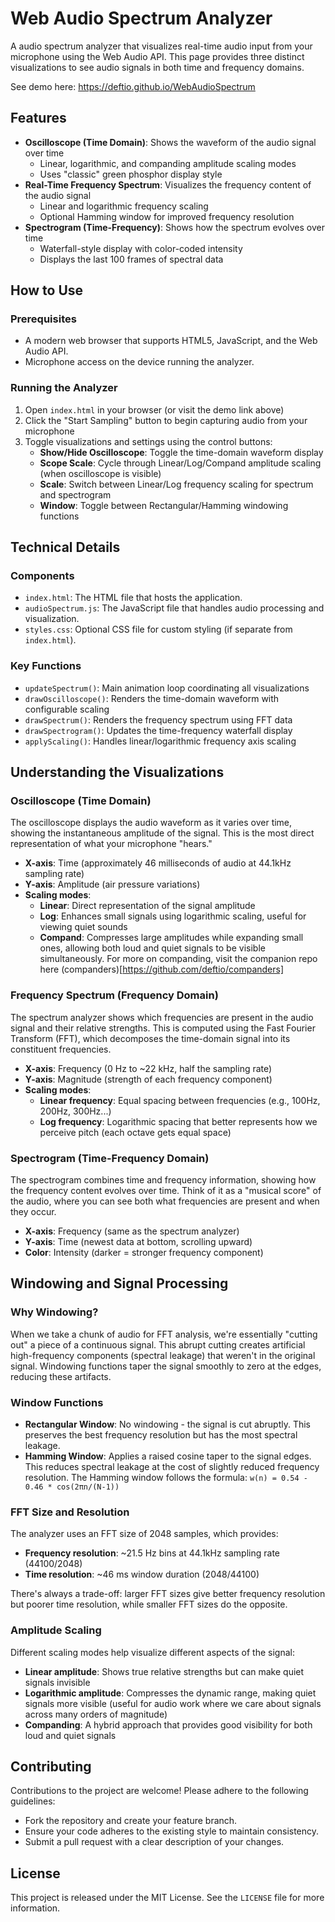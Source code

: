 # Web Audio Spectrum Analyzer

A audio spectrum analyzer that visualizes real-time audio input from your microphone using the Web Audio API. This page provides three distinct visualizations to see audio signals in both time and frequency domains.

See demo here: https://deftio.github.io/WebAudioSpectrum

## Features

- **Oscilloscope (Time Domain)**: Shows the waveform of the audio signal over time
  - Linear, logarithmic, and companding amplitude scaling modes
  - Uses "classic" green phosphor display style
- **Real-Time Frequency Spectrum**: Visualizes the frequency content of the audio signal
  - Linear and logarithmic frequency scaling
  - Optional Hamming window for improved frequency resolution
- **Spectrogram (Time-Frequency)**: Shows how the spectrum evolves over time
  - Waterfall-style display with color-coded intensity
  - Displays the last 100 frames of spectral data

## How to Use

### Prerequisites
- A modern web browser that supports HTML5, JavaScript, and the Web Audio API.
- Microphone access on the device running the analyzer.

### Running the Analyzer
1. Open `index.html` in your browser (or visit the demo link above)
2. Click the "Start Sampling" button to begin capturing audio from your microphone
3. Toggle visualizations and settings using the control buttons:
   - **Show/Hide Oscilloscope**: Toggle the time-domain waveform display
   - **Scope Scale**: Cycle through Linear/Log/Compand amplitude scaling (when oscilloscope is visible)
   - **Scale**: Switch between Linear/Log frequency scaling for spectrum and spectrogram
   - **Window**: Toggle between Rectangular/Hamming windowing functions

## Technical Details

### Components
- `index.html`: The HTML file that hosts the application.
- `audioSpectrum.js`: The JavaScript file that handles audio processing and visualization.
- `styles.css`: Optional CSS file for custom styling (if separate from `index.html`).

### Key Functions
- `updateSpectrum()`: Main animation loop coordinating all visualizations
- `drawOscilloscope()`: Renders the time-domain waveform with configurable scaling
- `drawSpectrum()`: Renders the frequency spectrum using FFT data
- `drawSpectrogram()`: Updates the time-frequency waterfall display
- `applyScaling()`: Handles linear/logarithmic frequency axis scaling

## Understanding the Visualizations

### Oscilloscope (Time Domain)

The oscilloscope displays the audio waveform as it varies over time, showing the instantaneous amplitude of the signal. This is the most direct representation of what your microphone "hears."

- **X-axis**: Time (approximately 46 milliseconds of audio at 44.1kHz sampling rate)
- **Y-axis**: Amplitude (air pressure variations)
- **Scaling modes**:
  - **Linear**: Direct representation of the signal amplitude
  - **Log**: Enhances small signals using logarithmic scaling, useful for viewing quiet sounds
  - **Compand**: Compresses large amplitudes while expanding small ones, allowing both loud and quiet signals to be visible simultaneously.  For more on companding, visit the companion repo here (companders)[https://github.com/deftio/companders]

### Frequency Spectrum (Frequency Domain)

The spectrum analyzer shows which frequencies are present in the audio signal and their relative strengths. This is computed using the Fast Fourier Transform (FFT), which decomposes the time-domain signal into its constituent frequencies.

- **X-axis**: Frequency (0 Hz to ~22 kHz, half the sampling rate)
- **Y-axis**: Magnitude (strength of each frequency component)
- **Scaling modes**:
  - **Linear frequency**: Equal spacing between frequencies (e.g., 100Hz, 200Hz, 300Hz...)
  - **Log frequency**: Logarithmic spacing that better represents how we perceive pitch (each octave gets equal space)

### Spectrogram (Time-Frequency Domain)

The spectrogram combines time and frequency information, showing how the frequency content evolves over time. Think of it as a "musical score" of the audio, where you can see both what frequencies are present and when they occur.

- **X-axis**: Frequency (same as the spectrum analyzer)
- **Y-axis**: Time (newest data at bottom, scrolling upward)
- **Color**: Intensity (darker = stronger frequency component)

## Windowing and Signal Processing

### Why Windowing?

When we take a chunk of audio for FFT analysis, we're essentially "cutting out" a piece of a continuous signal. This abrupt cutting creates artificial high-frequency components (spectral leakage) that weren't in the original signal. Windowing functions taper the signal smoothly to zero at the edges, reducing these artifacts.

### Window Functions

- **Rectangular Window**: No windowing - the signal is cut abruptly. This preserves the best frequency resolution but has the most spectral leakage.
- **Hamming Window**: Applies a raised cosine taper to the signal edges. This reduces spectral leakage at the cost of slightly reduced frequency resolution. The Hamming window follows the formula: `w(n) = 0.54 - 0.46 * cos(2πn/(N-1))`

### FFT Size and Resolution

The analyzer uses an FFT size of 2048 samples, which provides:
- **Frequency resolution**: ~21.5 Hz bins at 44.1kHz sampling rate (44100/2048)
- **Time resolution**: ~46 ms window duration (2048/44100)

There's always a trade-off: larger FFT sizes give better frequency resolution but poorer time resolution, while smaller FFT sizes do the opposite.

### Amplitude Scaling

Different scaling modes help visualize different aspects of the signal:
- **Linear amplitude**: Shows true relative strengths but can make quiet signals invisible
- **Logarithmic amplitude**: Compresses the dynamic range, making quiet signals more visible (useful for audio work where we care about signals across many orders of magnitude)
- **Companding**: A hybrid approach that provides good visibility for both loud and quiet signals

## Contributing

Contributions to the project are welcome! Please adhere to the following guidelines:
- Fork the repository and create your feature branch.
- Ensure your code adheres to the existing style to maintain consistency.
- Submit a pull request with a clear description of your changes.

## License

This project is released under the MIT License. See the `LICENSE` file for more information.
